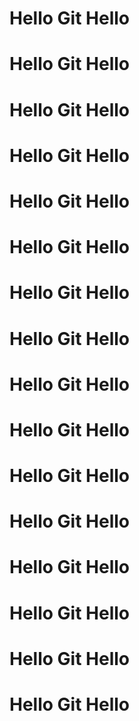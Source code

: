 # Hello Git Hello
# Hello Git Hello
# Hello Git Hello
# Hello Git Hello
# Hello Git Hello
# Hello Git Hello
# Hello Git Hello
# Hello Git Hello
# Hello Git Hello
# Hello Git Hello
# Hello Git Hello
# Hello Git Hello
# Hello Git Hello
# Hello Git Hello
# Hello Git Hello
# Hello Git Hello
